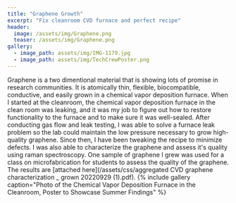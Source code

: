 ```yaml
---
title: "Graphene Growth"
excerpt: "Fix cleanroom CVD furnace and perfect recipe"
header:
  image: /assets/img/Graphene.png
  teaser: /assets/img/Graphene.png
gallery:
  - image_path: assets/img/IMG-1179.jpg
  - image_path: assets/img/TechCrewPoster.png
---
```


Graphene is a two dimentional material that is showing lots of promise in research communities. It is atomically thin, flexible, biocompatible, conductive, and easily grown in a chemical vapor deposition furnace.
When I started at the cleanroom, the chemical vapor deposition furnace in the clean room was leaking, and it was my job to figure out how to restore functionality to the furnace and to make sure it was well-sealed. After conducting gas flow and leak testing, I was able to solve a furnace leak problem so the lab could maintain the low pressure necessary to grow high-quality graphene. Since then, I have been tweaking the recipe to minimize defects.
I was also able to characterize the graphene and assess it's quality using raman spectroscopy.
One sample of graphene I grew was used for a class on microfabrication for students to assess the quality of the graphene. The results are [attached here](/assets/css/aggregated CVD graphene characterization _ grown 20220929 (1).pdf).
{% include gallery caption="Photo of the Chemical Vapor Deposition Furnace in the Cleanroom, Poster to Showcase Summer Findings" %}
